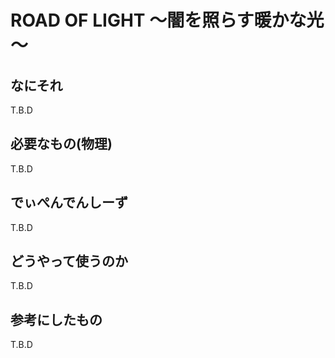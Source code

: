 # ROAD OF LIGHT ～闇を照らす暖かな光～

## なにそれ

T.B.D

## 必要なもの(物理)

T.B.D

## でぃぺんでんしーず

T.B.D

## どうやって使うのか

T.B.D

## 参考にしたもの

T.B.D

